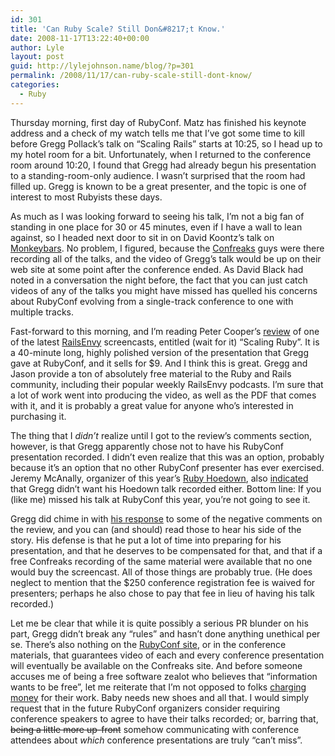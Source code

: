 ```yaml
---
id: 301
title: 'Can Ruby Scale? Still Don&#8217;t Know.'
date: 2008-11-17T13:22:40+00:00
author: Lyle
layout: post
guid: http://lylejohnson.name/blog/?p=301
permalink: /2008/11/17/can-ruby-scale-still-dont-know/
categories:
  - Ruby
---
```

Thursday morning, first day of RubyConf. Matz has finished his keynote address and a check of my watch tells me that I&#8217;ve got some time to kill before Gregg Pollack&#8217;s talk on &#8220;Scaling Rails&#8221; starts at 10:25, so I head up to my hotel room for a bit. Unfortunately, when I returned to the conference room around 10:20, I found that Gregg had already begun his presentation to a standing-room-only audience. I wasn&#8217;t surprised that the room had filled up. Gregg is known to be a great presenter, and the topic is one of interest to most Rubyists these days.

As much as I was looking forward to seeing his talk, I&#8217;m not a big fan of standing in one place for 30 or 45 minutes, even if I have a wall to lean against, so I headed next door to sit in on David Koontz&#8217;s talk on [Monkeybars](http://monkeybars.rubyforge.org/). No problem, I figured, because the [Confreaks](http://confreaks.com/) guys were there recording all of the talks, and the video of Gregg&#8217;s talk would be up on their web site at some point after the conference ended. As David Black had noted in a conversation the night before, the fact that you can just catch videos of any of the talks you might have missed has quelled his concerns about RubyConf evolving from a single-track conference to one with multiple tracks.

Fast-forward to this morning, and I&#8217;m reading Peter Cooper&#8217;s [review](http://www.rubyinside.com/scaling-ruby-the-informative-40-minute-screencast-1337.html) of one of the latest [RailsEnvy](http://www.railsenvy.com/) screencasts, entitled (wait for it) &#8220;Scaling Ruby&#8221;. It is a 40-minute long, highly polished version of the presentation that Gregg gave at RubyConf, and it sells for $9. And I think this is great. Gregg and Jason provide a ton of absolutely free material to the Ruby and Rails community, including their popular weekly RailsEnvy podcasts. I&#8217;m sure that a lot of work went into producing the video, as well as the PDF that comes with it, and it is probably a great value for anyone who&#8217;s interested in purchasing it.

The thing that I _didn&#8217;t_ realize until I got to the review&#8217;s comments section, however, is that Gregg apparently chose not to have his RubyConf presentation recorded. I didn&#8217;t even realize that this was an option, probably because it&#8217;s an option that no other RubyConf presenter has ever exercised. Jeremy McAnally, organizer of this year&#8217;s [Ruby Hoedown](http://rubyhoedown.com/), also [indicated](http://twitter.com/jeremymcanally/status/1009810803) that Gregg didn&#8217;t want his Hoedown talk recorded either. Bottom line: If you (like me) missed his talk at RubyConf this year, you&#8217;re not going to see it.

Gregg did chime in with [his response](http://www.rubyinside.com/scaling-ruby-the-informative-40-minute-screencast-1337.html#comment-37371) to some of the negative comments on the review, and you can (and should) read those to hear his side of the story. His defense is that he put a lot of time into preparing for his presentation, and that he deserves to be compensated for that, and that if a free Confreaks recording of the same material were available that no one would buy the screencast. All of those things are probably true. (He does neglect to mention that the $250 conference registration fee is waived for presenters; perhaps he also chose to pay that fee in lieu of having his talk recorded.)

Let me be clear that while it is quite possibly a serious PR blunder on his part, Gregg didn&#8217;t break any &#8220;rules&#8221; and hasn&#8217;t done anything unethical per se. There&#8217;s also nothing on the [RubyConf site](http://www.rubyconf.org/), or in the conference materials, that guarantees video of each and every conference presentation will eventually be available on the Confreaks site. And before someone accuses me of being a free software zealot who believes that &#8220;information wants to be free&#8221;, let me reiterate that I&#8217;m not opposed to folks [charging money](http://www.pragprog.com/titles/fxruby/fxruby) for their work. Baby needs new shoes and all that. I would simply request that in the future RubyConf organizers consider requiring conference speakers to agree to have their talks recorded; or, barring that, <span style="text-decoration: line-through;">being a little more up-front</span> somehow communicating with conference attendees about _which_ conference presentations are truly &#8220;can&#8217;t miss&#8221;.